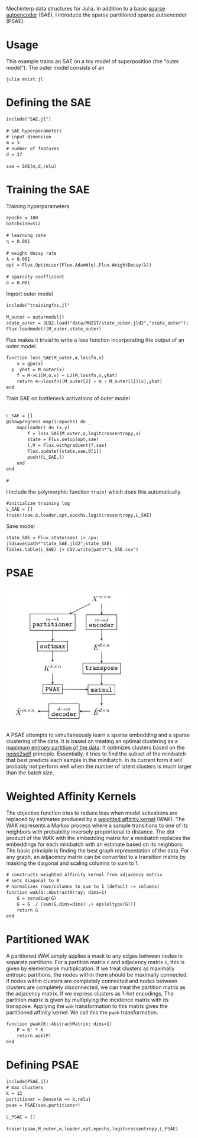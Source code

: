Mechinterp data structures for Julia.
In addition to a basic
[sparse autoencoder](https://transformer-circuits.pub/2023/monosemantic-features/index.html#setup-autoencoder-motivation)
(SAE), I introduce the sparse partitioned sparse autoencoder (PSAE).

# Usage
This example trains an SAE on a toy model of superposition (the "outer model").
The outer model consists of an 
```{bash}
julia mnist.jl
```

# Defining the SAE

```{julia}
include("SAE.jl")

# SAE hyperparameters
# input dimension
m = 3
# number of features
d = 27

sae = SAE(m,d,relu)
```
# Training the SAE
Training hyperparameters
```{julia}
epochs = 100
batchsize=512

# learning rate
η = 0.001

# weight decay rate
λ = 0.001
opt = Flux.Optimiser(Flux.AdamW(η),Flux.WeightDecay(λ))

# sparcity coefficient
α = 0.001
```
Import outer model
```{julia}
include("trainingfns.jl"

M_outer = outermodel()
state_outer = JLD2.load("data/MNIST/state_outer.jld2","state_outer");
Flux.loadmodel!(M_outer,state_outer)
```

Flux makes it trivial to write a loss function incorporating the output of an outer model.
```{julia}
function loss_SAE(M_outer,α,lossfn,x)
    x = gpu(x)
  p  yhat = M_outer(x)
    f = M->L1(M,α,x) + L2(M,lossfn,x,yhat)
    return m->lossfn((M_outer[2] ∘ m ∘ M_outer[1])(x),yhat)
end
```

Train SAE on bottleneck activations of outer model
```{julia}

L_SAE = []
@showprogress map(1:epochs) do _
    map(loader) do (x,y)
        f = loss_SAE(M_outer,α,logitcrossentropy,x)
        state = Flux.setup(opt,sae)
        l,∇ = Flux.withgradient(f,sae)
        Flux.update!(state,sae,∇[1])
        push!(L_SAE,l)
    end
end

#
```

I include the polymorphic function `train!` which does this automatically.
```{julia}
#initialize training log
L_SAE = []
train!(sae,α,loader,opt,epochs,logitcrossentropy,L_SAE)
```

Save model
```{julia}
state_SAE = Flux.state(sae) |> cpu;
jldsave(path*"state_SAE.jld2";state_SAE)
Tables.table(L_SAE) |> CSV.write(path*"L_SAE.csv")
```

# PSAE

![flowchart](https://github.com/kewiechecki/SAE/blob/master/fig/flowchart.jpg?raw=true)

A PSAE attempts to simultaneously learn a sparse embedding and a sparse clustering of the data.
It is based on treating an optimal clustering as a
[maximum entropy partition of the data](https://www.mdpi.com/1099-4300/17/1/151).
It optimizes clusters based on the [noise2self](https://arxiv.org/abs/1901.11365) principle.
Essentially, it tries to find the subset of the minibatch that best predicts each sample in the minibatch.
In its current form it will probably not perform well when the number of latent clusters is much larger than the batch size.

# Weighted Affinity Kernels
The objective function tries to reduce loss when model activations are replaced by estimates produced by a
[weighted affinity kernel](https://www.ncbi.nlm.nih.gov/pmc/articles/PMC7817019/) (WAK).
The WAK represents a Markov process where a sample transitions to one of its neighbors with probability inversely proportional to distance.
The dot product of the WAK with the embedding matrix for a minibatch replaces the embeddings for each minibatch with an estimate based on its neighbors.
The basic principle is finding the best graph representation of the data.
For any graph, an adjacency matrix can be converted to a transition matrix by masking the diagonal and scaling columns to sum to 1.
```{julia}
# constructs weighted affinity kernel from adjacency matrix
# sets diagonal to 0
# normalizes rows/columns to sum to 1 (default := columns)
function wak(G::AbstractArray; dims=1)
    G = zerodiag(G)
    G = G ./ (sum(G,dims=dims) .+ eps(eltype(G)))
    return G
end
```

# Partitioned WAK
A partitoned WAK simply applies a mask to any edges between nodes in separate partitions.
For a partition matrix `P` and adjacency matrix `G`, this is given by elementwise multiplication.
If we treat clusters as maximally entropic partitions, the nodes within them should be maximally connected.
if nodes within clusters are completely connected and nodes between clusters are completely disconnected, 
we can treat the partition matrix as the adjacency matrix.
If we express clusters as 1-hot encodings, The partition matrix is given by multiplying the incidence matrix with its transpose.
Applying the `wak` transformation to this matrix gives the partitioned affinity kernel.
We call this the `pwak` transformation.
```{julia}
function pwak(K::AbstractMatrix; dims=1)
    P = K' * K
    return wak(P)
end
```
# Defining PSAE
```{julia}
include(PSAE.jl)
# max clusters
k = 12
partitioner = Dense(m => k,relu)
psae = PSAE(sae,partitioner)

L_PSAE = []

train!(psae,M_outer,α,loader,opt,epochs,logitcrossentropy,L_PSAE)
```